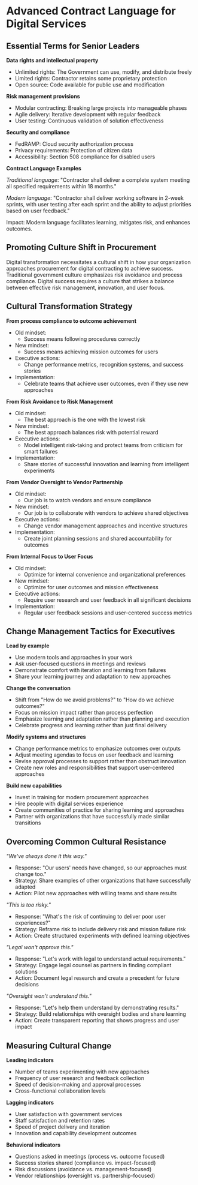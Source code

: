# Advanced Contract Language for Digital Services

## Essential Terms for Senior Leaders
**Data rights and intellectual property**
- Unlimited rights: The Government can use, modify, and distribute freely
- Limited rights: Contractor retains some proprietary protection
- Open source: Code available for public use and modification

**Risk management provisions**
- Modular contracting: Breaking large projects into manageable phases
- Agile delivery: Iterative development with regular feedback
- User testing: Continuous validation of solution effectiveness

**Security and compliance**
- FedRAMP: Cloud security authorization process
- Privacy requirements: Protection of citizen data
- Accessibility: Section 508 compliance for disabled users

**Contract Language Examples**

_Traditional language_: "Contractor shall deliver a complete system meeting all specified requirements within 18 months."

_Modern language_: "Contractor shall deliver working software in 2-week sprints, with user testing after each sprint and the ability to adjust priorities based on user feedback."

Impact: Modern language facilitates learning, mitigates risk, and enhances outcomes.

## Promoting Culture Shift in Procurement
Digital transformation necessitates a cultural shift in how your organization approaches procurement for digital contracting to achieve success. Traditional government culture emphasizes risk avoidance and process compliance. Digital success requires a culture that strikes a balance between effective risk management, innovation, and user focus.

## Cultural Transformation Strategy
**From process compliance to outcome achievement**
- Old mindset:
    - Success means following procedures correctly
- New mindset:
    - Success means achieving mission outcomes for users
- Executive actions:
    - Change performance metrics, recognition systems, and success stories
- Implementation:
    - Celebrate teams that achieve user outcomes, even if they use new approaches

**From Risk Avoidance to Risk Management**
- Old mindset: 
    - The best approach is the one with the lowest risk
- New mindset: 
    - The best approach balances risk with potential reward
- Executive actions: 
    - Model intelligent risk-taking and protect teams from criticism for smart failures
- Implementation: 
    - Share stories of successful innovation and learning from intelligent experiments

**From Vendor Oversight to Vendor Partnership**
- Old mindset: 
    - Our job is to watch vendors and ensure compliance
- New mindset: 
    - Our job is to collaborate with vendors to achieve shared objectives
- Executive actions: 
    - Change vendor management approaches and incentive structures
- Implementation: 
    - Create joint planning sessions and shared accountability for outcomes

**From Internal Focus to User Focus**
- Old mindset: 
    - Optimize for internal convenience and organizational preferences
- New mindset: 
    - Optimize for user outcomes and mission effectiveness
- Executive actions: 
    - Require user research and user feedback in all significant decisions
- Implementation: 
    - Regular user feedback sessions and user-centered success metrics

## Change Management Tactics for Executives
**Lead by example**
- Use modern tools and approaches in your work
- Ask user-focused questions in meetings and reviews
- Demonstrate comfort with iteration and learning from failures
- Share your learning journey and adaptation to new approaches

**Change the conversation**
- Shift from "How do we avoid problems?" to "How do we achieve outcomes?"
- Focus on mission impact rather than process perfection
- Emphasize learning and adaptation rather than planning and execution
- Celebrate progress and learning rather than just final delivery

**Modify systems and structures**
- Change performance metrics to emphasize outcomes over outputs
- Adjust meeting agendas to focus on user feedback and learning
- Revise approval processes to support rather than obstruct innovation
- Create new roles and responsibilities that support user-centered approaches

**Build new capabilities**
- Invest in training for modern procurement approaches
- Hire people with digital services experience
- Create communities of practice for sharing learning and approaches
- Partner with organizations that have successfully made similar transitions

## Overcoming Common Cultural Resistance
_"We've always done it this way."_
- Response: "Our users' needs have changed, so our approaches must change too."
- Strategy: Share examples of other organizations that have successfully adapted
- Action: Pilot new approaches with willing teams and share results

_"This is too risky."_
- Response: "What's the risk of continuing to deliver poor user experiences?"
- Strategy: Reframe risk to include delivery risk and mission failure risk
- Action: Create structured experiments with defined learning objectives

_"Legal won't approve this."_
- Response: "Let's work with legal to understand actual requirements."
- Strategy: Engage legal counsel as partners in finding compliant solutions
- Action: Document legal research and create a precedent for future decisions

_"Oversight won't understand this."_
- Response: "Let's help them understand by demonstrating results."
- Strategy: Build relationships with oversight bodies and share learning
- Action: Create transparent reporting that shows progress and user impact 

## Measuring Cultural Change 
**Leading indicators**
- Number of teams experimenting with new approaches
- Frequency of user research and feedback collection
- Speed of decision-making and approval processes
- Cross-functional collaboration levels

**Lagging indicators**
- User satisfaction with government services
- Staff satisfaction and retention rates
- Speed of project delivery and iteration
- Innovation and capability development outcomes

**Behavioral indicators**
- Questions asked in meetings (process vs. outcome focused)
- Success stories shared (compliance vs. impact-focused)
- Risk discussions (avoidance vs. management-focused)
- Vendor relationships (oversight vs. partnership-focused)

